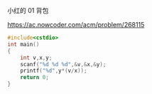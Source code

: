 小红的 01 背包

https://ac.nowcoder.com/acm/problem/268115

```cpp
#include<cstdio>
int main()
{
    int v,x,y;
    scanf("%d %d %d",&v,&x,&y);
    printf("%d",y*(v/x));
    return 0;
}
```


